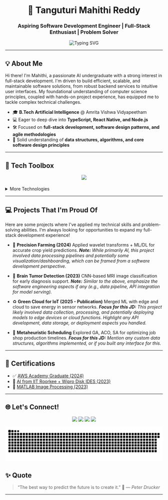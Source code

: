 <h1 align="center">🚀 Tanguturi Mahithi Reddy</h1>
<h3 align="center">Aspiring Software Development Engineer | Full-Stack Enthusiast | Problem Solver</h3>

<p align="center">
  <img src="https://readme-typing-svg.demolab.com?font=Fira+Code&pause=1000&center=true&width=490&lines=Building+scalable+web+and+mobile+applications;Clean+code+and+software+design;Always+learning+new+technologies+%F0%9F%93%9A" alt="Typing SVG" />
</p>

---

## 💡 About Me

Hi there! I'm Mahithi, a passionate AI undergraduate with a strong interest in full-stack development. I'm driven to build efficient, scalable, and maintainable software solutions, from robust backend services to intuitive user interfaces. My foundational understanding of computer science principles, coupled with hands-on project experience, has equipped me to tackle complex technical challenges.

- 🎓 **B.Tech Artificial Intelligence** @ Amrita Vishwa Vidyapeetham
- 💻 Eager to deep dive into **TypeScript, React Native, and Node.js**
- 🛠️ Focused on **full-stack development, software design patterns, and agile methodologies**
- 🧠 Solid understanding of **data structures, algorithms, and core software design principles**

---

## 🧰 Tech Toolbox

<div align="center">
  <img src="https://skillicons.dev/icons?i=typescript,javascript,nodejs,express,react,html,css,mysql,mongodb,git,github,vscode,python,docker,pytorch" />
</div>
<br>
<details>
  <summary>More Technologies</summary>
  <p>
    <code>AWS</code> <code>Linux</code> <code>Jupyter</code> <code>Kaggle</code> <code>Anaconda</code> <code>Latex</code>
  </p>
</details>

---

## 💻 Projects That I'm Proud Of

Here are some projects where I've applied my technical skills and problem-solving abilities. I'm always looking for opportunities to expand my full-stack development experience!

- 🔬 **Precision Farming (2024)**
  Applied wavelet transforms + ML/DL for accurate crop yield predictions.
  _**Note:** While primarily AI, this project involved data processing pipelines and potentially some visualization/dashboarding, which can be framed from a software development perspective._

- 🧠 **Brain Tumor Detection (2023)**
  CNN-based MRI image classification for early diagnosis support.
  _**Note:** Similar to the above, emphasize the software engineering aspects if any (e.g., data pipeline, API integration for model serving)._

- ♻️ **Green Cloud for IoT (2025 - Publication)**
  Merged ML with edge and cloud to save energy in sensor networks.
  _**Focus for this JD:** This project likely involved data collection, processing, and potentially deploying models to edge devices or cloud functions. Highlight any API development, data storage, or deployment aspects you handled._

- 🧮 **Metaheuristic Scheduling**
  Explored GA, ACO, SA for optimizing job shop production timelines.
  _**Focus for this JD:** Mention any custom data structures, algorithms implemented, or if you built any interface for this._

---

## 📜 Certifications

- ✅ [AWS Academy Graduate (2024)](https://www.credly.com/badges/4f12e002-8014-4511-b41d-129d62ef740e/linked_in_profile)
- 🧠 [AI from IIT Roorkee + Wipro Disk IDES (2023)](https://cert.diceid.com/cid/dSKGLjlCLG)
- 🧪 [MATLAB Image Processing (2023)](https://matlabacademy.mathworks.com/progress/share/certificate.html?id=7e27ce34-279a-4b63-8a05-00dffb90a302)

---

## 🌐 Let's Connect!

<p align="center">
  <a href="mailto:mahitanguturi@gmail.com"><img src="https://img.shields.io/badge/Gmail-D14836?style=for-the-badge&logo=gmail&logoColor=white"/></a>
  <a href="https://www.linkedin.com/in/mahithi-tanguturi"><img src="https://img.shields.co/badge/LinkedIn-0077B5?style=for-the-badge&logo=linkedin&logoColor=white"/></a>
  <a href="https://tryhackme.com"><img src="https://img.shields.io/badge/TryHackMe-88cc14?style=for-the-badge&logo=tryhackme&logoColor=white"/></a>
  <a href="https://www.hackerrank.com"><img src="https://img.shields.co/badge/HackerRank-2EC866?style=for-the-badge&logo=hackerrank&logoColor=white"/></a>
</p>

<p align="center">
  <img src="https://github.com/mahithiredd/mahithiredd/blob/snake-output/snake-output/github-contribution-grid-snake.svg" alt="GitHub Contribution Snake Animation" />
</p>

## ✨ Quote

> “The best way to predict the future is to create it.” 🚀
> — *Peter Drucker*

---
